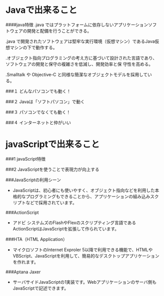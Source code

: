 # Javaで出来ること

####java特徴
 .java ではプラットフォームに依存しないアプリケーションソフトウェアの開発と配備を行うことができる。

 .java で開発されたソフトウェアは堅牢な実行環境（仮想マシン）であるJava仮想マシンの下で動作する。

.オブジェクト指向プログラミングの考え方に基づいて設計された言語であり、ソフトウェアの開発と保守の複雑さを低減し、開発効率と保  守性を高める。

.Smalltalk や Objective-C と同様な簡潔なオブジェクトモデルを採用している。


###１ どんなパソコンでも動く！


###２ Javaは「ソフトパソコン」で動く


###３ パソコンでなくても動く！


###４ インターネットと仲がいい


# javaScriptで出来ること

###1 javaScript特徴

###2 JavaScriptを使うことで表現力が向上する


###JavaScriptの利用シーン
- JavaScriptは、初心者にも使いやすく、オブジェクト指向などを利用した本格的なプログラミングもできることから、アプリケーションの組み込みスクリプトなどで採用されています。

###ActionScript
- アドビ システムズのFlashやFlexのスクリプティング言語であるActionScriptはJavaScriptを拡張して作られています。

###HTA（HTML Application）
- マイクロソフトのInternet Exproler 5以降で利用できる機能で、HTMLやVBScript、JavaScriptを利用して、簡易的なデスクトップアプリケーションを作れます。


###Aptana Jaxer
- サーバサイドJavaScriptの1実装です。Webアプリケーションのサーバ側もJavaScriptで記述できます。
